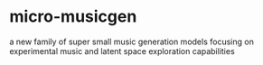 # micro-musicgen
a new family of super small music generation models focusing on experimental music and latent space exploration capabilities
